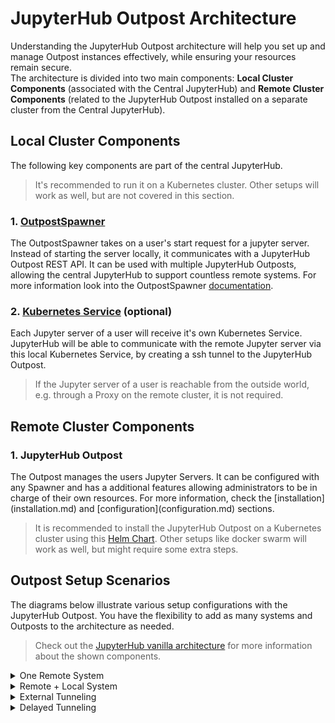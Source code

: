 # JupyterHub Outpost Architecture

Understanding the JupyterHub Outpost architecture will help you set up and manage Outpost instances effectively, while ensuring your resources remain secure.  
The architecture is divided into two main components: **Local Cluster Components** (associated with the Central JupyterHub) and **Remote Cluster Components** (related to the JupyterHub Outpost installed on a separate cluster from the Central JupyterHub).

## Local Cluster Components

The following key components are part of the central JupyterHub.
> It's recommended to run it on a Kubernetes cluster. Other setups will work as well, but are not covered in this section.

<h3>1. <strong><a href="https://github.com/kreuzert/jupyterhub-outpostspawner">OutpostSpawner</a></strong></h3>

The OutpostSpawner takes on a user's start request for a jupyter server. Instead of starting the server locally, it communicates with a JupyterHub Outpost REST API. It can be used with multiple JupyterHub Outposts, allowing the central JupyterHub to support countless remote systems. For more information look into the OutpostSpawner [documentation](https://jupyterhub-outpostspawner.readthedocs.io/en/latest/).

<h3>2. <strong><a href="https://kubernetes.io/docs/concepts/services-networking/service/">Kubernetes Service</a></strong> (optional) </h3>

Each Jupyter server of a user will receive it's own Kubernetes Service. JupyterHub will be able to communicate with the remote Jupyter server via this local Kubernetes Service, by creating a ssh tunnel to the JupyterHub Outpost.

> If the Jupyter server of a user is reachable from the outside world, e.g. through a Proxy on the remote cluster, it is not required.

## Remote Cluster Components

<h3>1. <strong>JupyterHub Outpost</strong></h3>
The Outpost manages the users Jupyter Servers. It can be configured with any Spawner and has a additional features allowing administrators to be in charge of their own resources. For more information, check the [installation](installation.md) and [configuration](configuration.md) sections.  

> It is recommended to install the JupyterHub Outpost on a Kubernetes cluster using this [Helm Chart](https://artifacthub.io/packages/helm/jupyter-jsc/jupyterhub-outpost). Other setups like docker swarm will work as well, but might require some extra steps.  


## Outpost Setup Scenarios

The diagrams below illustrate various setup configurations with the JupyterHub Outpost. You have the flexibility to add as many systems and Outposts to the architecture as needed.
> Check out the [JupyterHub vanilla architecture](https://jupyterhub.readthedocs.io/en/latest/reference/technical-overview.html#the-major-subsystems-hub-proxy-single-user-notebook-server) for more information about the shown components.

<details>
  <summary>One Remote System
  </summary>
      <p>
        A central JupyterHub initiates Jupyter servers on a remote Kubernetes cluster. 
        The JupyterHub Outpost listens on port 
        <span style="color: #007bff; font-weight: bold;">8080</span> 
        for incoming requests and on port 
        <span style="color: #007bff; font-weight: bold;">22</span> 
        for SSH tunnels, enabling the Jupyter servers (notebooks) to be accessible to the central JupyterHub.
      </p>
  <br><br>
  <div style="display: flex; align-items: flex-start; gap: 20px;">
    <div style="display: flex; justify-content: center; align-items: center; min-width: 45%; max-width: 45%;">
      <img src="../../images/architecture_1.png" alt="Architecture Example with one remote system" style="width: 90%;">
    </div>
    <div style="min-width: 45%; max-width: 45%;">
      <h3>1. <strong>Send Request</strong></h3>
      <p>
      <details><summary>
        The OutpostSpawner handles a user’s request to launch a notebook server. 
      </summary>
        Rather than starting the server itself, it gathers all the necessary details for initiating a single-user server. These typically include the 
        <span style="background-color: #f0f0f0; font-weight: bold;">name</span>, 
        <span style="background-color: #f0f0f0; font-weight: bold;">environment</span>, and 
        <span style="background-color: #f0f0f0; font-weight: bold;">selected user options</span>. 
        Additionally, optional data, such as <span style="background-color: #f0f0f0; font-weight: bold;">certificates</span> 
        or <span style="background-color: #f0f0f0; font-weight: bold;">trust bundles</span> (used for internal SSL), 
        is sent to the <span style="background-color: #f0f0f0; font-weight: bold;">JupyterHub Outpost</span> when required.
      </details>
      </p>
      <h3>2. <strong>Spawner.start()</strong></h3>
      <p>
      <details><summary>
        The JupyterHub Outpost utilizes the configured 
        JupyterHub Spawner to launch the single-user server.
      </summary>
        This process, typically managed directly by <span style="background-color: #f0f0f0; font-weight: bold;">JupyterHub</span>, 
        follows the same sequence of functions used during a standard startup, including 
        <span style="background-color: #f0f0f0; font-weight: bold;">run_pre_spawn_hook</span>, 
        <span style="background-color: #f0f0f0; font-weight: bold;">move_certs</span>, and 
        <span style="background-color: #f0f0f0; font-weight: bold;">start</span>. 
        Any events produced by <span style="background-color: #f0f0f0; font-weight: bold;">_generate_progress()</span> 
        are relayed back to <span style="background-color: #f0f0f0; font-weight: bold;">JupyterHub</span>, ensuring users receive all 
        critical updates without interruption.
      </details>
      </p>
      <h3>3. <strong>Send service address</strong></h3>
      <p>
      <details><summary>
        JupyterHub requires the 
        service address 
        (typically a combination of IP and 
        port) to establish 
        SSH port forwarding.
      </summary>
        This forwarding allows users to access 
        the remote single-user notebook server, even if it is operating within a restricted or isolated environment.
      </details>
      </p>
      <h3>4. <strong>Port forwarding</strong></h3>
      <p>
      <details><summary>
        JupyterHub uses a random available local port (random_port) 
        to forward traffic for the single-user server to the JupyterHub Outpost. 
      </summary>
        It employs 
        <span style="background-color: #f0f0f0; font-weight: bold;">SSH multiplexing</span> to minimize the number of connections. 
        In this setup, the JupyterHub Outpost must have access to the notebook server's 
        <span style="background-color: #f0f0f0; font-weight: bold;">IP address (service_address)</span> 
        and <span style="background-color: #f0f0f0; font-weight: bold;">port (single-user_port)</span>.
        <br>
        Simplified port forward command:
      <pre style="background-color: #f9f9f9; padding: 10px; border-radius: 5px;">
        <code>ssh -L 0.0.0.0:[random_port]:[service_address]:[single-user_port] jhuboutpost@[outpost-ip]</code>
      </pre>
        It is also possible to define a <span style="background-color: #f0f0f0; font-weight: bold;">customized port forwarding function</span> 
        (e.g., to delegate port-forwarding to an external pod, see <em>external tunneling</em>). Alternatively, you can 
        <span style="background-color: #f0f0f0; font-weight: bold;">tunnel directly to the system</span> where the notebook server is running 
        without routing through a JupyterHub Outpost, as described in <em>delayed tunneling</em>.
      </details>
      </p>
      <h3>5. <strong>Create service</strong></h3>
      <p>
      <details><summary>
        At this step, the JupyterHub OutpostSpawner 
        will create a Kubernetes Service, enabling the Configurable HTTP Proxy to communicate with the single-user server via this service.
      </summary>
        <br>
        In the default configuration, the <span style="background-color: #f0f0f0; font-weight: bold;">Hub pod</span> is the target of the Kubernetes service, 
        as it manages the SSH connections. Consequently, all traffic between the client and the single-user server is forwarded through the hub container. 
        <br>
        It is also possible to adjust the <span style="background-color: #f0f0f0; font-weight: bold;">Kubernetes service selector</span> 
        or to define a <span style="background-color: #f0f0f0; font-weight: bold;">customized service creation function</span> 
        (e.g., to delegate port-forwarding to an external pod).
      </details>
      </p>
    </div>
  </div>
</details>



<details>
  <summary>Remote + Local System
  </summary>
    <p>
      This architecture mirrors the one described in the previous section, with the key difference being the addition of a 
      <span style="background-color: #f0f0f0; font-weight: bold;">local JupyterHub Outpost service</span> running on the same 
      <span style="background-color: #f0f0f0; font-weight: bold;">Kubernetes cluster</span> as <span style="background-color: #f0f0f0; font-weight: bold;">JupyterHub</span>. 
      It highlights that, in the case of a local Outpost service, there is no need to enable <span style="background-color: #f0f0f0; font-weight: bold;">SSH port-forwarding</span>, as the 
      <span style="background-color: #f0f0f0; font-weight: bold;">notebook servers</span> will be directly accessible through 
      <span style="background-color: #f0f0f0; font-weight: bold;">Kubernetes’ internal DNS</span> resolution.
    </p>

  <br><br>
  <div style="display: flex; align-items: flex-start; gap: 20px;">
    <div style="display: flex; justify-content: center; align-items: center;">
      <img src="../../images/architecture_2.png" alt="Architecture Example with one remote and one local system" style="width: 70%;">
    </div>
  </div>
</details>


<details>
  <summary>External Tunneling
  </summary>
  <p>
    In this scenario, an additional <span style="background-color: #f0f0f0; font-weight: bold;">pod</span> was created to manage the 
    <span style="background-color: #f0f0f0; font-weight: bold;">port forwarding</span>. This means the management of <span style="background-color: #f0f0f0; font-weight: bold;">SSH tunnels</span> 
    to <span style="background-color: #f0f0f0; font-weight: bold;">single-user notebook servers</span> is delegated from the <span style="background-color: #f0f0f0; font-weight: bold;">JupyterHub pod</span> 
    to the external <span style="background-color: #f0f0f0; font-weight: bold;">port forwarding pod</span>.
  </p>
  <p>
    With this setup, <span style="background-color: #f0f0f0; font-weight: bold;">single-user servers</span> remain reachable even if 
    <span style="background-color: #f0f0f0; font-weight: bold;">JupyterHub</span> itself is offline. Instead of tunneling through the 
    <span style="background-color: #f0f0f0; font-weight: bold;">Hub pod</span>, traffic between the client and the single-user server 
    travels through the <span style="background-color: #f0f0f0; font-weight: bold;">port forwarding pod</span>. The <span style="background-color: #f0f0f0; font-weight: bold;">Kubernetes service</span> 
    for the single-user server is then configured to target the <span style="background-color: #f0f0f0; font-weight: bold;">port forwarding pod</span> 
    rather than the <span style="background-color: #f0f0f0; font-weight: bold;">Hub pod</span>.
  </p>
  <div style="display: flex; align-items: flex-start; gap: 20px;">
    <div style="display: flex; justify-content: center; align-items: center;">
      <img src="../../images/architecture_3.png" alt="Architecture Example with external tunneling" style="width: 70%;">
    </div>
  </div>
</details>

<details>
  <summary>Delayed Tunneling
  </summary>
  <p>
    In this scenario, an additional <span style="background-color: #f0f0f0; font-weight: bold;">pod</span> was created to manage the 
    <span style="background-color: #f0f0f0; font-weight: bold;">port forwarding</span>. This means the management of <span style="background-color: #f0f0f0; font-weight: bold;">SSH tunnels</span> 
    to <span style="background-color: #f0f0f0; font-weight: bold;">single-user notebook servers</span> is delegated from the <span style="background-color: #f0f0f0; font-weight: bold;">JupyterHub pod</span> 
    to the external <span style="background-color: #f0f0f0; font-weight: bold;">port forwarding pod</span>.
  </p>
  <p>
    With this setup, <span style="background-color: #f0f0f0; font-weight: bold;">single-user servers</span> remain reachable even if 
    <span style="background-color: #f0f0f0; font-weight: bold;">JupyterHub</span> itself is offline. Instead of tunneling through the 
    <span style="background-color: #f0f0f0; font-weight: bold;">Hub pod</span>, traffic between the client and the single-user server 
    travels through the <span style="background-color: #f0f0f0; font-weight: bold;">port forwarding pod</span>. The <span style="background-color: #f0f0f0; font-weight: bold;">Kubernetes service</span> 
    for the single-user server is then configured to target the <span style="background-color: #f0f0f0; font-weight: bold;">port forwarding pod</span> 
    rather than the <span style="background-color: #f0f0f0; font-weight: bold;">Hub pod</span>.
  </p>
  <div style="display: flex; align-items: flex-start; gap: 20px;">
    <div style="display: flex; justify-content: center; align-items: center;">
      <img src="../../images/architecture_4.png" alt="Architecture Example with external tunneling" style="width: 70%;">
    </div>
  </div>
</details>